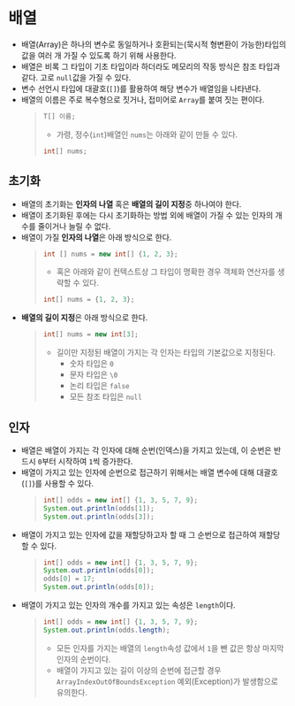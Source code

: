 # 배열
- 배열(Array)은 하나의 변수로 동일하거나 호환되는(묵시적 형변환이 가능한)타입의 값을 여러 개 가질 수 있도록 하기 위해 사용한다.
- 배열은 비록 그 타입이 기초 타입이라 하더라도 메모리의 작동 방식은 참조 타입과 같다. 고로 `null`값을 가질 수 있다.
- 변수 선언시 타입에 대괄호(`[]`)를 활용하여 해당 변수가 배열임을 나타낸다.
- 배열의 이름은 주로 복수형으로 짓거나, 접미어로 `Array`를 붙여 짓는 편이다.
    >```java
    > T[] 이름; 
    >```
    > - 가령, 정수(`int`)배열인 `nums`는 아래와 같이 만들 수 있다.
    >```java
    > int[] nums; 
    >```

## 초기화
- 배열의 초기화는 **인자의 나열** 혹은 **배열의 길이 지정**중 하나여야 한다.
- 배열이 초기화된 후에는 다시 초기화하는 방법 외에 배열이 가질 수 있는 인자의 개수를 줄이거나 늘릴 수 없다.
- 배열이 가질 **인자의 나열**은 아래 방식으로 한다.
    >```java
    > int [] nums = new int[] {1, 2, 3}; 
    >```
    > - 혹은 아래와 같이 컨텍스트상 그 타입이 명확한 경우 객체화 연산자를 생략할 수 있다.
    >```java
    > int[] nums = {1, 2, 3}; 
    >```
- **배열의 길이 지정**은 아래 방식으로 한다.
    >```java
    > int[] nums = new int[3]; 
    >```
    > - 길이만 지정된 배열이 가지는 각 인자는 타입의 기본값으로 지정된다.
    >   - 숫자 타입은 `0`
    >   - 문자 타입은 `\0`
    >   - 논리 타입은 `false`
    >   - 모든 참조 타입은 `null`

## 인자
- 배열은 배열이 가지는 각 인자에 대해 순번(인덱스)을 가지고 있는데, 이 순번은 반드시 `0`부터 시작하여 `1`씩 증가한다.
- 배열이 가지고 있는 인자에 순번으로 접근하기 위해서는 배열 변수에 대해 대괄호(`[]`)를 사용할 수 있다.
    >```java
    > int[] odds = new int[] {1, 3, 5, 7, 9};
    > System.out.println(odds[1]);
    > System.out.println(odds[3]);
    >```
- 배열이 가지고 있는 인자에 값을 재할당하고자 할 때 그 순번으로 접근하여 재할당 할 수 있다.
    >```java
    > int[] odds = new int[] {1, 3, 5, 7, 9};
    > System.out.println(odds[0]);
    > odds[0] = 17;
    > System.out.println(odds[0]);
    >```
- 배열이 가지고 있는 인자의 개수를 가지고 있는 속성은 `length`이다.
    >```java
    > int[] odds = new int[] {1, 3, 5, 7, 9};
    > System.out.println(odds.length);
    >```
    > - 모든 인자를 가지는 배열의 `length`속성 값에서 `1`을 뺀 값은 항상 마지막 인자의 순번이다.
    > - 배열이 가지고 있는 길이 이상의 순번에 접근할 경우 `ArrayIndexOutOfBoundsException` 예외(Exception)가 발생함으로 유의한다.
